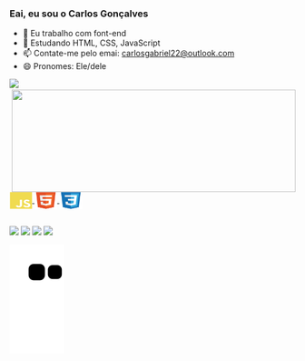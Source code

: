 ### Eai, eu sou o Carlos Gonçalves

- 🔭 Eu trabalho com font-end
- 🌱 Estudando HTML, CSS, JavaScript
- 📫 Contate-me pelo emai: carlosgabriel22@outlook.com
- 😄 Pronomes: Ele/dele
<div>
  <a href="https://github.com/rafaballerini">
  <img height="180em" src="https://github-readme-stats.vercel.app/api?username=CgGoncalves&show_icons=true&theme=panda&include_all_commits=true&count_private=true"/>
  <img align="right" height="180em" width="500em" src="https://github-readme-stats.vercel.app/api/top-langs/?username=CgGoncalves&show_icons=true&layout=compact&langs_count=7&theme=panda"/>
</div>
<div style="display: inline_block"><br>
  <img align="center" alt="Carlos-Js" height="30" width="40" src="https://raw.githubusercontent.com/devicons/devicon/master/icons/javascript/javascript-plain.svg">
  <img align="center" alt="Carlos-HTML" height="30" width="40" src="https://raw.githubusercontent.com/devicons/devicon/master/icons/html5/html5-original.svg">
  <img align="center" alt="Carlos-CSS" height="30" width="40" src="https://raw.githubusercontent.com/devicons/devicon/master/icons/css3/css3-original.svg"> 
</div>
  
  
  ##

  <div> 
    <a href="https://instagram.com/Chato_com_pipoca" target="_blank"><img src="https://img.shields.io/badge/-Instagram-%23E4405F?style=for-the-badge&logo=instagram&logoColor=white" target="_blank"></a>
 <a href="https://discord.com/users/Vecna#9294" target="_blank"><img src="https://img.shields.io/badge/Discord-7289DA?style=for-the-badge&logo=discord&logoColor=white" target="_blank"></a> 
  <a href = "mailto:carlosgabriel22@outlook.com"><img src="https://img.shields.io/badge/-Gmail-%23333?style=for-the-badge&logo=gmail&logoColor=white" target="_blank"></a>
  <a href="https://www.linkedin.com/in/carlos-gabriel-8aa682251/" target="_blank"><img src="https://img.shields.io/badge/-LinkedIn-%230077B5?style=for-the-badge&logo=linkedin&logoColor=white" target="_blank"></a> 
 
  ![Snake animation](https://github.com/CgGoncalves/CgGoncalves/blob/output/github-contribution-grid-snake.svg)
 
</div>
  
  
